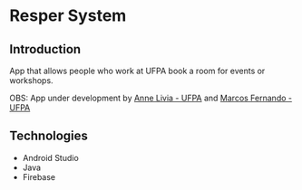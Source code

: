 # Resper System
## Introduction
App that allows people who work at UFPA book a room for events or workshops. 

OBS: App under development by [Anne Livia - UFPA](https://github.com/AnneLivia) and [Marcos Fernando - UFPA](https://github.com/Marcos-Fernando)

## Technologies
 - Android Studio
 -  Java
 - Firebase

